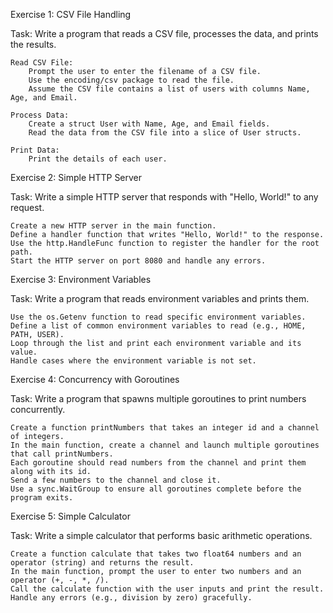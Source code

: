 Exercise 1: CSV File Handling

Task: Write a program that reads a CSV file, processes the data, and prints the results.

    Read CSV File:
        Prompt the user to enter the filename of a CSV file.
        Use the encoding/csv package to read the file.
        Assume the CSV file contains a list of users with columns Name, Age, and Email.

    Process Data:
        Create a struct User with Name, Age, and Email fields.
        Read the data from the CSV file into a slice of User structs.

    Print Data:
        Print the details of each user.

Exercise 2: Simple HTTP Server

Task: Write a simple HTTP server that responds with "Hello, World!" to any request.

    Create a new HTTP server in the main function.
    Define a handler function that writes "Hello, World!" to the response.
    Use the http.HandleFunc function to register the handler for the root path.
    Start the HTTP server on port 8080 and handle any errors.

Exercise 3: Environment Variables

Task: Write a program that reads environment variables and prints them.

    Use the os.Getenv function to read specific environment variables.
    Define a list of common environment variables to read (e.g., HOME, PATH, USER).
    Loop through the list and print each environment variable and its value.
    Handle cases where the environment variable is not set.

Exercise 4: Concurrency with Goroutines

Task: Write a program that spawns multiple goroutines to print numbers concurrently.

    Create a function printNumbers that takes an integer id and a channel of integers.
    In the main function, create a channel and launch multiple goroutines that call printNumbers.
    Each goroutine should read numbers from the channel and print them along with its id.
    Send a few numbers to the channel and close it.
    Use a sync.WaitGroup to ensure all goroutines complete before the program exits.

Exercise 5: Simple Calculator

Task: Write a simple calculator that performs basic arithmetic operations.

    Create a function calculate that takes two float64 numbers and an operator (string) and returns the result.
    In the main function, prompt the user to enter two numbers and an operator (+, -, *, /).
    Call the calculate function with the user inputs and print the result.
    Handle any errors (e.g., division by zero) gracefully.